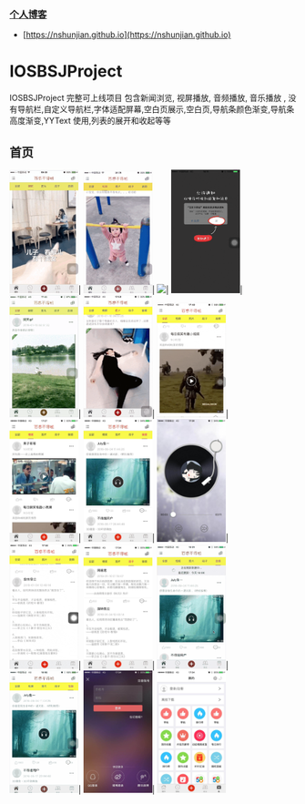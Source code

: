 ### [个人博客](https://nshunjian.github.io)

- [https://nshunjian.github.io](https://nshunjian.github.io)

# IOSBSJProject
IOSBSJProject 完整可上线项目 包含新闻浏览, 视屏播放, 音频播放, 音乐播放 , 没有导航栏,自定义导航栏,字体适配屏幕,空白页展示,空白页,导航条颜色渐变,导航条高度渐变,YYText 使用,列表的展开和收起等等



[<h2><a id="homeList">首页</a></h2>](#)
<div>
<img src="./imgs/QQ20190118-195950-HD.gif" width="24%">|
<img src="./imgs/QQ20190118-200137-HD.gif" width="24%">|
<img src="./imgs/QQ20190118-200502-HD.gif" width="24%">|
<img src="./imgs/QQ20190118-181228-HD.gif" width="24%">|
<img src="./imgs/QQ20190118-174446-HD.gif" width="24%">|
<img src="./imgs/QQ20190118-175346-HD.gif" width="24%">|
<img src="./imgs/QQ20190118-174938-HD.gif" width="24%">|
<img src="./imgs/WechatIMG80.png" width="24%">|
<img src="./imgs/WechatIMG79.png" width="24%">|
<img src="./imgs/WechatIMG78.png" width="24%">|
<img src="./imgs/QQ20190118-175852-HD.gif" width="24%">|
<img src="./imgs/WechatIMG77.png" width="24%">|
<img src="./imgs/QQ20190118-180154-HD.gif" width="24%">|
<img src="./imgs/QQ20190118-180401-HD.gif" width="24%">|
<img src="./imgs/WechatIMG76.png" width="24%">|
<img src="./imgs/WechatIMG75.png" width="24%">
</div>
<br>
<br>

